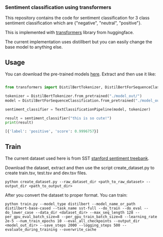 ### Sentiment classification using transformers
This repository contains the code for sentiment classification for 3 class sentiment classification
which are {"negative", "neutral", "positive"}.

This is implemented with [transformers](https://github.com/huggingface/transformers) library from huggingface.

The current implementation uses distillbert but you can easily change the base model to anything else.

## Usage
You can download the pre-trained models [here](https://drive.google.com/open?id=1E4WJoqBe03vJxs8aSJJqNkXGpWrsPfRd). Extract and then use it like:

```python

from transformers import DistilBertTokenizer, DistilBertForSequenceClassification, TextClassificationPipeline

tokenizer = DistilBertTokenizer.from_pretrained("./model_out/")
model = DistilBertForSequenceClassification.from_pretrained("./model_out/")

sentiment_classifier = TextClassificationPipeline(model, tokenizer)

result = sentiment_classifier("this is so cute!")
print(result)

[{'label': 'positive', 'score': 0.9996757}]
```


## Train
The current dataset used here is from SST [stanford sentiment treebank](http://nlp.stanford.edu/~socherr/stanfordSentimentTreebank.zip).

Download the dataset, extract and then use the script create_dataset.py to create train.tsv, test.tsv and dev.tsv files.

```
python create_dataset.py --raw_dataset_dir <path_to_raw_dataset> --output_dir <path_to_output_dir>
```

After you convert the dataset to proper format. You can train:

```
python train.py --model_type distilbert --model_name_or_path distilbert-base-cased --task_name sst-full --do_train --do_eval --do_lower_case --data_dir <dataset_dir> --max_seq_length 128 --per_gpu_eval_batch_size=8 --per_gpu_train_batch_size=8 --learning_rate 2e-5 --num_train_epochs 10 --eval_all_checkpoints --output_dir <model_out_dir> --save_steps 2000 --logging_steps 500 --evaluate_during_training --overwrite_cache
```